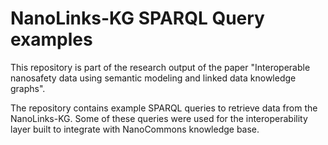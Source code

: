 # NanoLinks-KG SPARQL Query examples

This repository is part of the research output of the paper "Interoperable nanosafety data using semantic modeling and linked data knowledge graphs".

The repository contains example SPARQL queries to retrieve data from the NanoLinks-KG. Some of these queries were used for the interoperability layer built to integrate with NanoCommons knowledge base.
